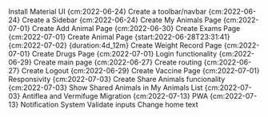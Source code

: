 
Install Material UI {cm:2022-06-24}
Create a toolbar/navbar {cm:2022-06-24}
Create a Sidebar {cm:2022-06-24}
Create My Animals Page {cm:2022-07-01}
Create Add Animal Page {cm:2022-06-30}
Create Exams Page {cm:2022-07-01}
Create Animal Page {start:2022-06-28T23:31:41} {cm:2022-07-02} {duration:4d_12m}
Create Weight Record Page {cm:2022-07-01}
Create Drugs Page {cm:2022-07-01}
Login functionality {cm:2022-06-29}
Create main page {cm:2022-06-27}
Create routing {cm:2022-06-27}
Create Logout {cm:2022-06-29}
Create Vaccine Page {cm:2022-07-01}
Responsivity {cm:2022-07-03}
Create Share Animals funcionality {cm:2022-07-03}
Show Shared Animals in My Animals List {cm:2022-07-03}
Antiflea and Vermifuge Migration {cm:2022-07-13}
PWA {cm:2022-07-13}
Notification System
Validate inputs
Change home text